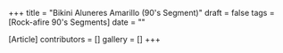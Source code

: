 +++
title = "Bikini Aluneres Amarillo (90's Segment)"
draft = false
tags = [Rock-afire 90's Segments]
date = ""

[Article]
contributors = []
gallery = []
+++